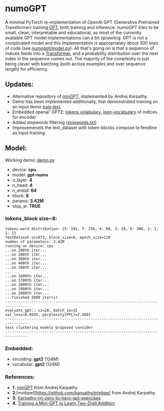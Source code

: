 # numoGPT

A minimal PyTorch re-implementation of OpenAI GPT (Generative Pretrained Transformer) training [GPT](https://github.com/openai/gpt-2), both training and inference. numoGPT tries to be small, clean, interpretable and educational, as most of the currently available GPT model implementations can a bit sprawling. 
GPT is not a complicated model and this implementation is appropriately about 300 lines of code (see [numogpt/model.py](numogpt/model.py)). All that's going on is that a sequence of indices feeds into a [Transformer](https://arxiv.org/abs/1706.03762), and a probability distribution over the next index in the sequence comes out. 
The majority of the complexity is just being clever with batching (both across examples and over sequence length) for efficiency.


## Updates:
* Alternative repository of [minGPT](https://github.com/karpathy/minGPT), implemented by Andrej Karpathy.
* Demo has been implemented additionally, that demonstrated training on an input demo [train text](data/train-nn.txt).
* Embedded openai' GPT2: [tokens volabulary](gpt-2/vocab.bpe), [json-vocabulary](gpt-2/encoder.json) of indices for encoder 
* Added stopwords filtering ([stopwords.txt](data/stopwords.txt))
* Improvemenets the text_dataset with token-blocks compose to feedline as input training


## Model:
Working demo: [demo.py](demo.py)

* device:  **cpu**
* model:   **gpt-numo**
* n_layer: **4**
* n_head:  **4**
* n_embd:  **64**
* block:   **8**
* params:  **3.42M**
* stop_w:  **TRUE**


### tokens_block size~8:
```
tokens-word distribution: {5: 191, 7: 256, 4: 88, 3: 29, 6: 306, 2: 1, 1: 1}
TextDataset.sz=873, block_size=8, epoch_size=110
number of parameters: 3.42M
running on device: cpu
...on 100th iter...
...on 200th iter...
...on 300th iter...
...on 400th iter...
...on 500th iter...
...
...on 1600th iter...
...on 1700th iter...
...on 1800th iter...
...on 1900th iter...
...on 2000th iter...
...finished 2000 iter(s)
--------------------------------------------------------------------------------
evaluate_gpt:: sz=28, batch_sz=32
val_loss=0.9435, perplexity(PPL)=2.5691
--------------------------------------------------------------------------------
text clustering models proposed consider
--------------------------------------------------------------------------------
```



### Embedded:
* encoding: **gpt2** (124M)
* vocabular: **gpt2** (124M)


### References:

* **1.** [minGPT](https://github.com/karpathy/minGPT) from Andrej Karpathy
* **2**  [minbpe][https://github.com/karpathy/minbpe] from Andrej Karpathy
* **3.** [Karpathy-nn-zero-to-hero-gpt-exercises](https://www.kaggle.com/code/chizkidd/karpathy-nn-zero-to-hero-gpt-exercises/notebook)
* **4.** [Training a Mini-GPT to Learn Two-Digit Addition](https://www.gaohongnan.com/influential/generative_pretrained_transformer/05_adder.html)

